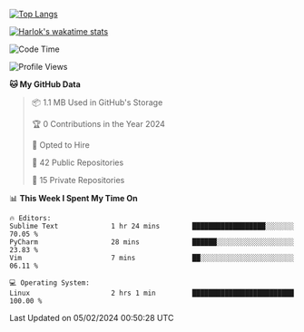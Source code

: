 [![Top Langs](https://github-readme-stats.vercel.app/api/top-langs/?username=remisiki&theme=dracula&layout=compact&hide=Jupyter%20Notebook,CSS,HTML&langs_count=10&exclude_repo=GMM-Demux-GUI)](https://github.com/anuraghazra/github-readme-stats)

[![Harlok's wakatime stats](https://github-readme-stats.vercel.app/api/wakatime?username=@remisiki&theme=dracula&layout=compact&langs_count=10&hide=other,html,css,text,json,markdown,jupyter)](https://github.com/anuraghazra/github-readme-stats)

<!--START_SECTION:waka-->
![Code Time](http://img.shields.io/badge/Code%20Time-654%20hrs%2017%20mins-blue)

![Profile Views](http://img.shields.io/badge/Profile%20Views-1-blue)

**🐱 My GitHub Data** 

> 📦 1.1 MB Used in GitHub's Storage 
 > 
> 🏆 0 Contributions in the Year 2024
 > 
> 💼 Opted to Hire
 > 
> 📜 42 Public Repositories 
 > 
> 🔑 15 Private Repositories 
 > 
📊 **This Week I Spent My Time On** 

```text
🔥 Editors: 
Sublime Text             1 hr 24 mins        ██████████████████░░░░░░░   70.05 % 
PyCharm                  28 mins             ██████░░░░░░░░░░░░░░░░░░░   23.83 % 
Vim                      7 mins              ██░░░░░░░░░░░░░░░░░░░░░░░   06.11 % 

💻 Operating System: 
Linux                    2 hrs 1 min         █████████████████████████   100.00 % 
```


 Last Updated on 05/02/2024 00:50:28 UTC
<!--END_SECTION:waka-->
